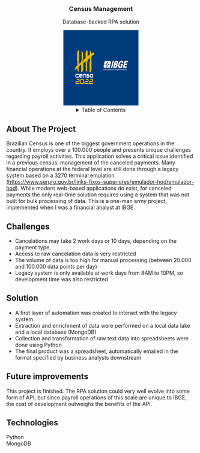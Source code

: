 <br />
<div align="center">
  <h3 align="center">Census Management</h3>

  <p align="center">
    Database-backed RPA solution 
  </p>
  <a href="https://ibge.gov.br/">
    <img src="image/censo.png" alt="Logo" width="200" height="200">
  </a>


<details>
  <summary>Table of Contents</summary>
  <ol>
    <li>
      <a href="#about-the-project">About The Project</a>
    <li>
      <a href="#challenges">Challenges</a>
    </li>
    <li><a href="#solutions">Solutions</a></li>
    <li>
      <a href="#future improvements">Future improvements</a>
     </li>
     <li>
      <a href="#technologies">Technologies</a>
     </li>

  </ol>
</details>
</div>


## About The Project

Brazilian Census is one of the biggest government operations in the country. It employs over a 100.000 people and presents unique challenges regarding payroll activities. This application solves a critical issue identified in a previous census: management of the canceled payments.
Many financial operations at the federal level are still done through a legacy system based on a 3270 terminal emulation (https://www.serpro.gov.br/links-fixos-superiores/emulador-hod/emulador-hod). While modern web-based applications do exist, for canceled payments the only real-time solution requires using a system that was not built for bulk processing of data.
This is a one-man army project, implemented when I was a financial analyst at IBGE. 


## Challenges
* Cancelations may take 2 work days or 10 days, depending on the payment type 
* Access to raw cancelation data is very restricted
* The volume of data is too high for manual processing (between 20.000 and 100.000 data points per day)
* Legacy system is only available at work days from 8AM to 10PM, so development time was also restricted

## Solution
* A first layer of automation was created to interact with the legacy system
* Extraction and enrichment of data were performed on a local data lake and a local database (MongoDB)
* Collection and transformation of raw text data into spreadsheets were done using Python
* The final product was a spreadsheet, automatically emailed in the format specified by business analysts downstream

## Future improvements
This project is finished. The RPA solution could very well evolve into some form of API, but since payroll operations of this scale are unique to IBGE, the cost of development outweighs the benefits of the API. 

## Technologies
Python
</br>
MongoDB 
